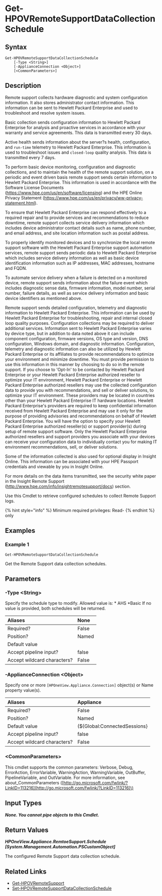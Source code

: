 ﻿---
description: Retrieve Remote Support Schedule settings on an appliance.
---

# Get-HPOVRemoteSupportDataCollectionSchedule

## Syntax

```text
Get-HPOVRemoteSupportDataCollectionSchedule
    [-Type <String>]
    [-ApplianceConnection <Object>]
    [<CommonParameters>]
```

## Description

Remote support collects hardware diagnostic and system configuration information. It also stores administrator contact information. This information can be sent to Hewlett Packard Enterprise and used to troubleshoot and resolve system issues.

Basic collection sends configuration information to Hewlett Packard Enterprise for analysis and proactive services in accordance with your warranty and service agreements. This data is transmitted every 30 days.

Active health sends information about the server?s health, configuration, and `run-time` telemetry to Hewlett Packard Enterprise. This information is used to troubleshoot issues and `closed-loop` quality analysis. This data is transmitted every 7 days.

To perform basic device monitoring, configuration and diagnostic collections, and to maintain the health of the remote support solution, on a periodic and event driven basis remote support sends certain information to Hewlett Packard Enterprise. This information is used in accordance with the Software License Documents (https://www.hpe.com/us/en/software/licensing) and the HPE Online Privacy Statement (https://www.hpe.com/us/en/privacy/ww-privacy-statement.html).

To ensure that Hewlett Packard Enterprise can respond effectively to a required repair and to provide services and recommendations to reduce downtime, remote support collects service delivery information which includes device administrator contact details such as name, phone number, and email address, and site location information such as postal address.

To properly identify monitored devices and to synchronize the local remote support software with the Hewlett Packard Enterprise support automation services, remote support sends periodic data to Hewlett Packard Enterprise which includes service delivery information as well as basic device identification information such as IP addresses, MAC addresses, hostname and FQDN.

To automate service delivery when a failure is detected on a monitored device, remote support sends information about the failure event which includes diagnostic sense data, firmware information, model number, serial number, failure details, as well as service delivery information and basic device identifiers as mentioned above.

Remote support sends detailed configuration, telemetry and diagnostic information to Hewlett Packard Enterprise. This information can be used by Hewlett Packard Enterprise for troubleshooting, repair and internal closed loop quality purposes. Configuration collections may be required to deliver additional services. Information sent to Hewlett Packard Enterprise varies by device type, but in addition to data noted above it can include component configuration, firmware versions, OS type and version, DNS configuration, Windows domain, and diagnostic information. Configuration, telemetry and diagnostic information can also be utilized by Hewlett Packard Enterprise or its affiliates to provide recommendations to optimize your environment and minimize downtime. You must provide permission to use this information in this manner by choosing to do so in the remote support. If you choose to 'Opt-In' to be contacted by Hewlett Packard Enterprise or your Hewlett Packard Enterprise authorized reseller to optimize your IT environment, Hewlett Packard Enterprise or Hewlett Packard Enterprise authorized resellers may use the collected configuration data to provide you with recommendations, and sell or deliver solutions, to optimize your IT environment. These providers may be located in countries other than your Hewlett Packard Enterprise IT hardware locations. Hewlett Packard Enterprise's providers are required to keep confidential information received from Hewlett Packard Enterprise and may use it only for the purpose of providing advisories and recommendations on behalf of Hewlett Packard Enterprise. You will have the option to specify your Hewlett Packard Enterprise authorized reseller(s) or support provider(s) during setup of remote support software. Only the Hewlett Packard Enterprise authorized resellers and support providers you associate with your devices can receive your configuration data to individually contact you for making IT environment recommendations, sell, or deliver solutions.

Some of the information collected is also used for optional display in Insight Online. This information can be associated with your HPE Passport credentials and viewable by you in Insight Online.

For more details on the data items transmitted, see the security white paper in the Insight Remote Support (http://www.hpe.com/info/insightremotesupport/docs) section.

Use this Cmdlet to retrieve configured schedules to collect Remote Support logs.

{% hint style="info" %}
Minimum required privileges: Read-
{% endhint %}
only
## Examples

###  Example 1 

```text
Get-HPOVRemoteSupportDataCollectionSchedule
```

Get the Remote Support data collection schedules.

## Parameters

### -Type &lt;String&gt;

Specify the schedule type to modify.  Allowed value is:
	* AHS
	*Basic
If no value is provided, both schedules will be returned.

| Aliases | None |
| :--- | :--- |
| Required? | False |
| Position? | Named |
| Default value |  |
| Accept pipeline input? | false |
| Accept wildcard characters? | False |

### -ApplianceConnection &lt;Object&gt;

Specify one or more `[HPOneView.Appliance.Connection]` object(s) or Name property value(s).

| Aliases | Appliance |
| :--- | :--- |
| Required? | False |
| Position? | Named |
| Default value | (${Global:ConnectedSessions} | ? Default) |
| Accept pipeline input? | false |
| Accept wildcard characters? | False |

### &lt;CommonParameters&gt;

This cmdlet supports the common parameters: Verbose, Debug, ErrorAction, ErrorVariable, WarningAction, WarningVariable, OutBuffer, PipelineVariable, and OutVariable. For more information, see about\_CommonParameters \([http://go.microsoft.com/fwlink/?LinkID=113216](http://go.microsoft.com/fwlink/?LinkID=113216)\)

## Input Types

_**None.  You cannot pipe objects to this Cmdlet.**_

## Return Values

_**HPOneView.Appliance.RemtoeSupport.Schedule [System.Management.Automation.PSCustomObject]**_

The configured Remote Support data collection schedule.

## Related Links

* [Get-HPOVRemoteSupport](get-hpovremotesupport.md)
* [Set-HPOVRemoteSupportDataCollectionSchedule](set-hpovremotesupportdatacollectionschedule.md)
